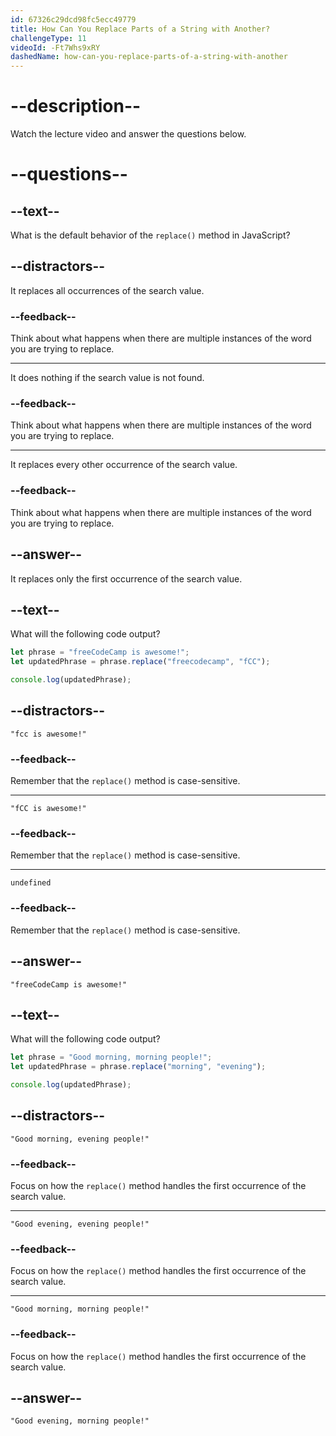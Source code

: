 ```yaml
---
id: 67326c29dcd98fc5ecc49779
title: How Can You Replace Parts of a String with Another?
challengeType: 11
videoId: -Ft7Whs9xRY
dashedName: how-can-you-replace-parts-of-a-string-with-another
---
```


# --description--

Watch the lecture video and answer the questions below.

# --questions--

## --text--

What is the default behavior of the `replace()` method in JavaScript?

## --distractors--

It replaces all occurrences of the search value.

### --feedback--

Think about what happens when there are multiple instances of the word you are trying to replace.

---

It does nothing if the search value is not found.

### --feedback--

Think about what happens when there are multiple instances of the word you are trying to replace.

---

It replaces every other occurrence of the search value.

### --feedback--

Think about what happens when there are multiple instances of the word you are trying to replace.

## --answer--

It replaces only the first occurrence of the search value.

## --text--

What will the following code output?

```js
let phrase = "freeCodeCamp is awesome!";
let updatedPhrase = phrase.replace("freecodecamp", "fCC");

console.log(updatedPhrase);
```

## --distractors--

`"fcc is awesome!"`

### --feedback--

Remember that the `replace()` method is case-sensitive.

---

`"fCC is awesome!"`

### --feedback--

Remember that the `replace()` method is case-sensitive.

---

`undefined`

### --feedback--

Remember that the `replace()` method is case-sensitive.

## --answer--

`"freeCodeCamp is awesome!"`

## --text--

What will the following code output?

```js
let phrase = "Good morning, morning people!";
let updatedPhrase = phrase.replace("morning", "evening");

console.log(updatedPhrase);
```

## --distractors--

`"Good morning, evening people!"`

### --feedback--

Focus on how the `replace()` method handles the first occurrence of the search value.

---

`"Good evening, evening people!"`

### --feedback--

Focus on how the `replace()` method handles the first occurrence of the search value.

---

`"Good morning, morning people!"`

### --feedback--

Focus on how the `replace()` method handles the first occurrence of the search value.

## --answer--

`"Good evening, morning people!"`

